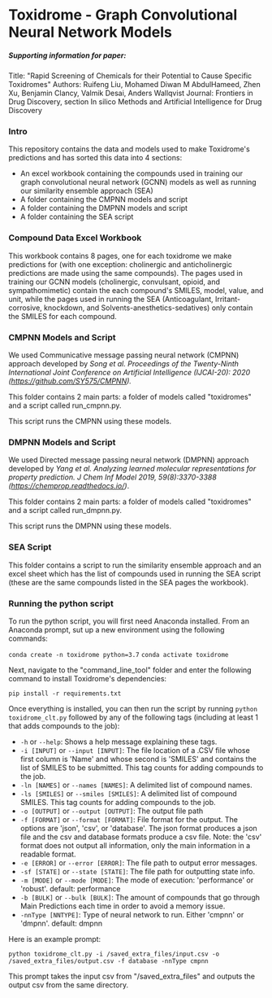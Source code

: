 # Toxidrome - Graph Convolutional Neural Network Models

##### Supporting information for paper:
Title: "Rapid Screening of Chemicals for their Potential to Cause Specific Toxidromes"
Authors: Ruifeng Liu, Mohamed Diwan M AbdulHameed, Zhen Xu, Benjamin Clancy, Valmik Desai, Anders Wallqvist
Journal: Frontiers in Drug Discovery, section In silico Methods and Artificial Intelligence for Drug Discovery
### Intro
This repository contains the data and models used to make Toxidrome's predictions and has sorted this data into 4 sections:
- An excel workbook containing the compounds used in training our graph convolutional neural network (GCNN) models as well as running our similarity ensemble approach (SEA)
- A folder containing the CMPNN models and script
- A folder containing the DMPNN models and script
- A folder containing the SEA script

### Compound Data Excel Workbook
This workbook contains 8 pages, one for each toxidrome we make predictions for (with one exception: cholinergic and anticholinergic predictions are made using the same compounds).
The pages used in training our GCNN models (cholinergic, convulsant, opioid, and sympathomimetic) contain the each compound's SMILES, model, value, and unit, while the pages used in running the SEA (Anticoagulant, Irritant-corrosive, knockdown, and Solvents-anesthetics-sedatives) only contain the SMILES for each compound.

### CMPNN Models and Script
We used Communicative message passing neural network (CMPNN) approach developed by _Song et al. Proceedings of the Twenty-Ninth International Joint Conference on Artificial Intelligence (IJCAI-20): 2020 (https://github.com/SY575/CMPNN)._

This folder contains 2 main parts: a folder of models called "toxidromes" and a script called run_cmpnn.py.

This script runs the CMPNN using these models.
### DMPNN Models and Script
We used Directed message passing neural network (DMPNN) approach developed by _Yang et al. Analyzing learned molecular representations for property prediction. J Chem Inf Model 2019, 59(8):3370-3388 (https://chemprop.readthedocs.io/)_.

This folder contains 2 main parts: a folder of models called "toxidromes" and a script called run_dmpnn.py.

This script runs the DMPNN using these models.
### SEA Script
This folder contains a script to run the similarity ensemble approach and an excel sheet which has the list of compounds used in running the SEA script (these are the same compounds listed in the SEA pages the workbook). 

### Running the python script
To run the python script, you will first need Anaconda installed. From an Anaconda prompt, sut up a new environment using the following commands:

`conda create -n toxidrome python=3.7`
`conda activate toxidrome`

Next, navigate to the "command_line_tool" folder and enter the following command to install Toxidrome's dependencies:

`pip install -r requirements.txt`

Once everything is installed, you can then run the script by running `python toxidrome_clt.py` followed by any of the following tags (including at least 1 that adds compounds to the job):
- `-h` or `--help`: Shows a help message explaining these tags.
- `-i [INPUT]` or `--input [INPUT]`: The file location of a .CSV file whose first column is 'Name' and whose second is 'SMILES' and contains the list of SMILES to be submitted. This tag counts for adding compounds to the job.
- `-ln [NAMES]` or `--names [NAMES]`: A delimited list of compound names.
- `-ls [SMILES]` or `--smiles [SMILES]`: A delimited list of compound SMILES. This tag counts for adding compounds to the job.
- `-o [OUTPUT]` or `--output [OUTPUT]`: The output file path
- `-f [FORMAT]` or `--format [FORMAT]`: File format for the output. The options are 'json', 'csv', or 'database'. The json format produces a json file and the csv and database formats produce a csv file. Note: the 'csv' format does not output all information, only the main information in a readable format.
- `-e [ERROR]` or `--error [ERROR]`: The file path to output error messages.
- `-sf [STATE]` or `--state [STATE]`: The file path for outputting state info.
- `-m [MODE]` or `--mode [MODE]`: The mode of execution: 'performance' or 'robust'. default: performance
- `-b [BULK]` or `--bulk [BULK]`: The amount of compounds that go through Main Predictions each time in order to avoid a memory issue.
- `-nnType [NNTYPE]`: Type of neural network to run. Either 'cmpnn' or 'dmpnn'. default: dmpnn

Here is an example prompt:

`python toxidrome_clt.py -i /saved_extra_files/input.csv -o /saved_extra_files/output.csv -f database -nnType cmpnn`

This prompt takes the input csv from "/saved_extra_files" and outputs the output csv from the same directory.